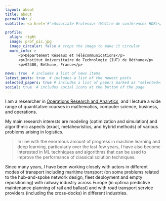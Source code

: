 ```yaml
---
layout: about
title: about
permalink: /
subtitle: <a href='#'>Associate Professor (Maître de conférences HDR)</a>. gelareh.shahin@gmail.com

profile:
  align: right
  image: prof_pic.jpg
  image_circular: false # crops the image to make it circular
  more_info: >
      <p>Département Réseaux et Télécommunications</p>
      <p>Institut Universitaire de Technologie (IUT) de Béthune</p>
      <p>62400, Béthune, France</p>

news: true  # includes a list of news items
latest_posts: true  # includes a list of the newest posts
selected_papers: true # includes a list of papers marked as "selected={true}"
social: true  # includes social icons at the bottom of the page
---
```


I am a researcher in [Operations Research and Analytics](https://www.informs.org/Explore/Operations-Research-Analytics), and I lecture a wide range of quantitative courses in mathematics, computer science, business, and operations. 

My main research interests are modeling (optimization and simulation) and algorithmic aspects (exact, metaheuristics, and hybrid methods) of various problems arising in logistics. 

> In line with the enormous amount of progress in machine learning and deep learning, particularly over the last few years, I have also become interested in ML techniques and algorithms that can be used to improve the performance of classical solution techniques.

Since many years, I have been working closely with actors in different modes of transport including <bf>maritime transport</bf> (on some problems related to the hub-and-spoke network design, fleet deployment and empty repositioning) with <bf>railway </bf> industry across Europe (in optima  predictive maintenance planning of rail and ballast) and with road transport service providers (including the cross-docks)  in different industries.

